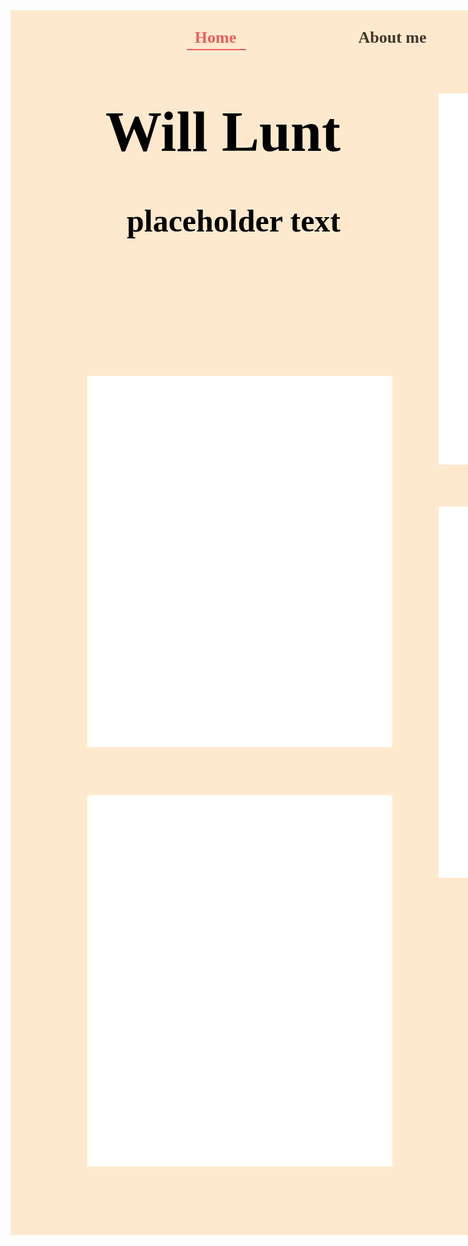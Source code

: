 <!DOCTYPE html>
<html>
  <div style="width: 1222px; height: 1960px; flex-direction: column; justify-content: flex-start; align-items: flex-start; display: inline-flex">
  <div style="width: 1222px; height: 1960px; position: relative; background: #FFE9CE">
    <div style="width: 488px; height: 594px; left: 685px; top: 133px; position: absolute; background: white"></div>
    <div style="width: 488px; height: 594px; left: 123px; top: 585px; position: absolute; background: white"></div>
    <div style="width: 488px; height: 594px; left: 123px; top: 1256px; position: absolute; background: white"></div>
    <div style="width: 488px; height: 594px; left: 685px; top: 794px; position: absolute; background: white"></div>
    <div style="width: 802px; height: 37px; left: 210px; top: 29px; position: absolute">
      <div style="width: 236px; height: 37px; left: 0px; top: 0px; position: absolute; text-align: center; color: #E85F5C; font-size: 26px; font-family: Cinzel; font-weight: 700; line-height: 29.77px; word-wrap: break-word">Home</div>
      <div style="width: 236px; height: 37px; left: 283px; top: 0px; position: absolute; text-align: center; color: #423629; font-size: 26px; font-family: Cinzel; font-weight: 700; line-height: 29.77px; word-wrap: break-word">About me</div>
      <div style="width: 236px; height: 37px; left: 566px; top: 0px; position: absolute; text-align: center; color: #423629; font-size: 26px; font-family: Cinzel; font-weight: 700; line-height: 29.77px; word-wrap: break-word">Portfolio</div>
    </div>
    <div style="width: 93px; height: 0px; left: 282px; top: 62px; position: absolute; border: 1px #E85F5C solid"></div>
    <div style="width: 592px; height: 142px; left: 44px; top: 143px; position: absolute; text-align: center; color: black; font-size: 90px; font-family: Cinzel; font-weight: 700; line-height: 103.05px; word-wrap: break-word">Will Lunt</div>
    <div style="width: 596px; height: 252px; left: 59px; top: 309px; position: absolute; text-align: center; color: black; font-size: 50px; font-family: Cinzel; font-weight: 700; line-height: 57.25px; word-wrap: break-word">placeholder text</div>
    <div style="width: 596px; height: 252px; left: 611px; top: 1509px; position: absolute; text-align: center; color: black; font-size: 50px; font-family: Cinzel; font-weight: 700; line-height: 57.25px; word-wrap: break-word">Links <br/>Socials<br/>other</div>
  </div>
</div>
</html>

